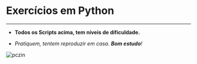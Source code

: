 #  Exercícios em Python
---

* **Todos os Scripts acima, tem níveis de dificuldade.**

* *Pratiquem, tentem reproduzir em casa. __Bom estudo__!*


![pczin](https://github.com/DheividyAndrade/-Studies/assets/171999856/5f723144-08e9-4773-a680-1b26599671cc)
